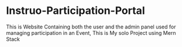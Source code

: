 # Instruo-Participation-Portal
This is Website Containing both the user and the admin panel used for managing participation in an Event, This is My solo Project using Mern Stack
